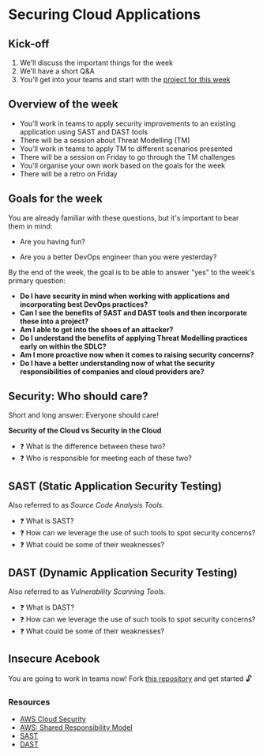 # Securing Cloud Applications

## Kick-off

1. We'll discuss the important things for the week
2. We'll have a short Q&A
3. You'll get into your teams and start with the [project for this week](https://github.com/makersacademy/insecure-acebook)

## Overview of the week

- You'll work in teams to apply security improvements to an existing application using SAST and DAST tools
- There will be a session about Threat Modelling (TM)
- You'll work in teams to apply TM to different scenarios presented
- There will be a session on Friday to go through the TM challenges
- You'll organise your own work based on the goals for the week
- There will be a retro on Friday

## Goals for the week

You are already familiar with these questions, but it's important to bear them in mind:

* Are you having fun?

* Are you a better DevOps engineer than you were yesterday?

By the end of the week, the goal is to be able to answer "yes" to the week's primary question:

* **Do I have security in mind when working with applications and incorporating best DevOps practices?**
* **Can I see the benefits of SAST and DAST tools and then incorporate these into a project?**
* **Am I able to get into the shoes of an attacker?**
* **Do I understand the benefits of applying Threat Modelling practices early on within the SDLC?**
* **Am I more proactive now when it comes to raising security concerns?**
* **Do I have a better understanding now of what the security responsibilities of companies and cloud providers are?**

## Security: Who should care?

Short and long answer: Everyone should care!

**Security of the Cloud vs Security in the Cloud**
- :question: What is the difference between these two?
- :question: Who is responsible for meeting each of these two?

## SAST (Static Application Security Testing)

Also referred to as *Source Code Analysis Tools*.

- :question: What is SAST?
- :question: How can we leverage the use of such tools to spot security concerns?
- :question: What could be some of their weaknesses?

## DAST (Dynamic Application Security Testing)

Also referred to as *Vulnerability Scanning Tools*.

- :question: What is DAST?
- :question: How can we leverage the use of such tools to spot security concerns?
- :question: What could be some of their weaknesses?

## Insecure Acebook

You are going to work in teams now! Fork [this repository](https://github.com/makersacademy/insecure-acebook) and get started :unlock:

### Resources
- [AWS Cloud Security](https://aws.amazon.com/security/?nc1=f_cc)
- [AWS: Shared Responsibility Model](https://aws.amazon.com/compliance/shared-responsibility-model/)
- [SAST](https://owasp.org/www-community/Source_Code_Analysis_Tools)
- [DAST](https://owasp.org/www-community/Vulnerability_Scanning_Tools)